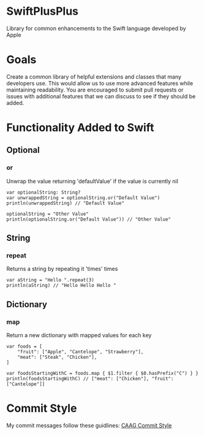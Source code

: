 SwiftPlusPlus
=============

Library for common enhancements to the Swift language developed by Apple

Goals
=====

Create a common library of helpful extensions and classes that many
developers use. This would allow us to use more advanced features while maintaining
readability. You are encouraged to submit pull requests or issues with additional features
that we can discuss to see if they should be added.

Functionality Added to Swift
=============================

Optional
----------

### or

Unwrap the value returning 'defaultValue' if the value is currently nil

    var optionalString: String?
    var unwrappedString = optionalString.or("Default Value")
    println(unwrappedString) // "Default Value"

    optionalString = "Other Value"
    println(optionalString.or("Default Value")) // "Other Value"

String
----------

### repeat

Returns a string by repeating it 'times' times

    var aString = "Hello ".repeat(3)
    println(aString) // "Hello Hello Hello "

Dictionary
-----------

### map

Return a new dictionary with mapped values for each key

    var foods = [
        "fruit": ["Apple", "Cantelope", "Strawberry"],
        "meat": ["Steak", "Chicken"],
    ]

    var foodsStartingWithC = foods.map { $1.filter { $0.hasPrefix("C") } }
    println(foodsStartingWithC) // ["meat": ["Chicken"], "fruit": ["Cantelope"]]

Commit Style
=======

My commit messages follow these guidlines: [CAAG Commit Style](http://drewag.me/posts/changes-at-a-glance?source=github)
